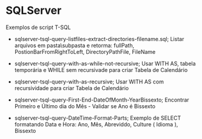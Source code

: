 # SQLServer
Exemplos de script T-SQL

* sqlserver-tsql-query-listfiles-extract-directories-filename.sql; Listar arquivos em pasta\subpasta e retorma: fullPath, PostionBarFromRightToLeft, DirectoryPathFile, FileName

* sqlserver-tsql-query-with-as-while-not-recursive; Usar WITH AS, tabela temporária e WHILE sem recursivade para criar Tabela de Calendário

* sqlserver-tsql-query-with-as-recursive; Usar WITH AS com recursividade para criar Tabela de Calendário

* sqlserver-tsql-query-First-End-DateOfMonth-YearBissexto; Encontrar Primeiro e Último dia do Mês - Validar se Ano é Bissexto

* sqlserver-tsql-query-DateTime-Format-Parts; Exemplo de SELECT formatando Data e Hora: Ano, Mês, Abreviddo, Culture ( Idioma ), Bissexto

